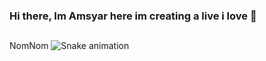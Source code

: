 ### Hi there, Im Amsyar here im creating a live i love 👋
##
NomNom
![Snake animation](https://github.com/amsyar99/amsyar99/blob/output/github-contribution-grid-snake.svg)


